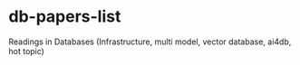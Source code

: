 # db-papers-list
Readings in Databases (Infrastructure, multi model, vector database, ai4db, hot topic)
